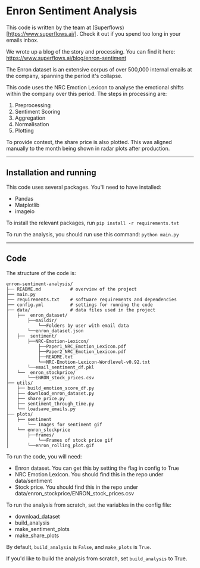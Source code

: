 # Enron Sentiment Analysis

This code is written by the team at (Superflows)[https://www.superflows.ai/]. Check it out if you spend too long in your emails inbox.

We wrote up a blog of the story and processing. You can find it here: https://www.superflows.ai/blog/enron-sentiment

The Enron dataset is an extensive corpus of over 500,000 internal emails at the company, spanning the period it's collapse. 

This code uses the NRC Emotion Lexicon to analyse the emotional shifts within the company over this period. The steps in processing are: 

1. Preprocessing
2. Sentiment Scoring
3. Aggregation
4. Normalisation
5. Plotting

To provide context, the share price is also plotted. This was aligned manually to the month being shown in radar plots after production. 

----
## Installation and running

This code uses several packages. You'll need to have installed:
- Pandas
- Matplotlib
- imageio

To install the relevant packages, run ```pip install -r requirements.txt```

To run the analysis, you should run use this command: ```python main.py```

----
## Code

The structure of the code is:
```
enron-sentiment-analysis/
├── README.md           # overview of the project
├── main.py
├── requirements.txt    # software requirements and dependencies
├── config.yml          # settings for running the code
├── data/               # data files used in the project
│   ├──  enron_dataset/
│       ├──maildir/
│           └──Folders by user with email data
│       └──enron_dataset.json
│   ├──  sentiment/
│       ├──NRC-Emotion-Lexicon/
│           ├──Paper1_NRC_Emotion_Lexicon.pdf
│           ├──Paper2_NRC_Emotion_Lexicon.pdf
│           ├──README.txt
│           └──NRC-Emotion-Lexicon-Wordlevel-v0.92.txt
│       └──email_sentiment_df.pkl
│   └──  enron_stockprice/
│       └──ENRON_stock_prices.csv
├── utils/
│   ├── build_emotion_score_df.py
│   ├── download_enron_dataset.py
│   ├── share_price.py
│   ├── sentiment_through_time.py
│   └── loadsave_emails.py
├── plots/
│   ├── sentiment
│       └── Images for sentiment gif
│   └── enron_stockprice
│       ├──frames/
│           └──Frames of stock price gif
│       └──enron_rolling_plot.gif
```

To run the code, you will need:
- Enron dataset. You can get this by setting the flag in config to True
- NRC Emotion Lexicon. You should find this in the repo under data/sentiment
- Stock price. You should find this in the repo under data/enron_stockprice/ENRON_stock_prices.csv

To run the analysis from scratch, set the variables in the config file:
- download_dataset
- build_analysis
- make_sentiment_plots
- make_share_plots

By default, ```build_analysis``` is ```False```, and ```make_plots``` is ```True```.

If you'd like to build the analysis from scratch, set ```build_analysis``` to True. 

